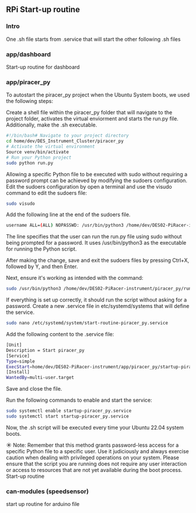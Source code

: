 ## RPi Start-up routine 
### Intro
One .sh file starts from .service that will start the other following .sh files
### app/dashboard
Start-up routine for dashboard
### app/piracer_py
To autostart the piracer_py project when the Ubuntu System boots, we used the following steps:

Create a shell file within the piracer_py folder that will navigate to the project folder, activates the virtual enviorment and starts the run.py file. Additionally, make the .sh executable. 

```bash
#!/bin/bash# Navigate to your project directory 
cd home/dev/DES_Instrument_Cluster/piracer_py
# Activate the virtual environment 
Source venv/bin/activate
# Run your Python project 
sudo python run.py
```

Allowing a specific Python file to be executed with sudo without requiring a password prompt can be achieved by modifying the sudoers configuration. Edit the sudoers configuration by open a terminal and use the visudo command to edit the sudoers file:
```bash
sudo visudo
```    
Add the following line at the end of the sudoers file. 
```bash
username ALL=(ALL) NOPASSWD: /usr/bin/python3 /home/dev/DES02-PiRacer-instrument/app/piracer_py/run.py
``` 
The line specifies that the user can run the run.py file using sudo without being prompted for a password. It uses /usr/bin/python3 as the executable for running the Python script. 

After making the change, save and exit the sudoers files by pressing Ctrl+X, followed by Y, and then Enter.

Next, ensure it's working as intended with the command:
```bash
sudo /usr/bin/python3 /home/dev/DES02-PiRacer-instrument/piracer_py/run.py
``` 
If everything is set up correctly, it should run the script without asking for a password.
Create a new .service file in etc/systemd/systems that will define the service.
```bash	
sudo nano /etc/systemd/system/start-routine-piracer_py.service
``` 
Add the following content to the .service file:
```bash	
[Unit]
Description = Start piracer_py 
[Service]
Type=simple
ExecStart=home/dev/DES02-PiRacer-instrument/app/piracer_py/startup-piracer_py.sh
[Install]
WantedBy=multi-user.target
``` 
Save and close the file.

Run the following commands to enable and start the service:
```bash	
sudo systemctl enable startup-piracer_py.service
sudo systemctl start startup-piracer_py.service
``` 
Now, the .sh script will be executed every time your Ubuntu 22.04 system boots.

☀️ Note: Remember that this method grants password-less access for a specific Python file to a specific user. Use it judiciously and always exercise caution when dealing with privileged operations on your system.
Please ensure that the script you are running does not require any user interaction or access to resources that are not yet available during the boot process. Start-up routine 

### can-modules (speedsensor)
start up routine for arduino file 